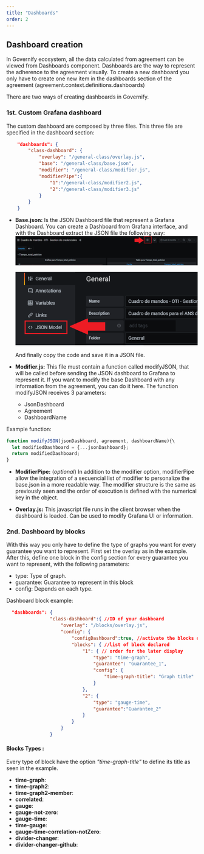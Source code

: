```yaml
---
title: "Dashboards"
order: 2
---
```

## Dashboard creation

In Governify ecosystem, all the data calculated from agreement can be viewed from Dashboards component.
Dashboards are the way to represent the adherence to the agreement visually.
To create a new dashboard you only have to create one new item in the dashboards section of the agreement (agreement.context.definitions.dashboards)

There are two ways of creating dashboards in Governify.

### 1st. Custom Grafana dashboard
The custom dashboard are composed by three files. This three file are specified in the dashboard section:
```json
    "dashboards": {
        "class-dashboard": {
            "overlay": "/general-class/overlay.js",
            "base": "/general-class/base.json",
            "modifier": "/general-class/modifier.js",
            "modifierPipe":{
                "1":"/general-class/modifier2.js",
                "2":"/general-class/modifier3.js"
            }
        }
    }
```
- **Base.json:** Is the JSON Dashboard file that represent a Grafana Dashboard. You can create a Dashboard from Grafana interface, and with the Dashboard extract the JSON file the following way:
![Step 1. Extract JSON from Grafana Dashboard](../images/dashboards/grafana_config.png)

    ![Step 2. Extract JSON from Grafana Dashboard](../images/dashboards/grafana_config2.png)

    And finally copy the code and save it in a JSON file.

- **Modifier.js:** This file must contain a function called modifyJSON, that will be called before sending the JSON dashboard to Grafana to represent it. If you want to modify the base Dashboard with any information from the agreement, you can do it here.
The function modifyJSON receives 3 parameters:
    - JsonDashboard
    - Agreement
    - DashboardName

Example function:
```js
function modifyJSON(jsonDashboard, agreement, dashboardName){\
  let modifiedDashboard = {...jsonDashboard};
  return modifiedDashboard;
}
  ```

- **ModifierPipe:** (_optional_) In addition to the modifier option,  modifierPipe allow the integration of a secuencial list of modifier to personalize the base.json in a more readable way. The modifier structure is the same as previously seen and the order of execution is defined with the numerical key in the object.

- **Overlay.js:** This javascript file runs in the client browser when the dashboard is loaded. Can be used to modify Grafana UI or information.

### 2nd. Dashboard by blocks
With this way you only have to define the type of graphs you want for every guarantee you want to represent.
First set the overlay as in the example.
After this, define one block in the config section for every guarantee you want to represent, with the following parameters:
- type: Type of graph.
- guarantee: Guarantee to represent in this block
- config: Depends on each type.

Dashboard block example:
```json
  "dashboards": {
                "class-dashboard":{ //ID of your dashboard
                    "overlay": "/blocks/overlay.js",
                    "config": {
                        "configDashboard":true, //activate the blocks option
                        "blocks": { //list of block declared
                            "1": { // order for the later display
                                "type": "time-graph",
                                "guarantee": "Guarantee_1",
                                "config": {
                                    "time-graph-title": "Graph title"
                                }
                            },
                            "2": {
                                "type": "gauge-time",
                                "guarantee":"Guarantee_2"
                            }
                        }
                    }
                }
```
#### **Blocks Types** :
Every type of block have the option _"time-graph-title"_ to define its title as seen in the example.
- **time-graph**: 
- **time-graph2**: 
- **time-graph2-member**: 
- **correlated**: 
- **gauge**:
- **gauge-not-zero**:
- **gauge-time**:
- **time-gauge**:  
- **gauge-time-correlation-notZero**: 
- **divider-changer**: 
- **divider-changer-github**: 


